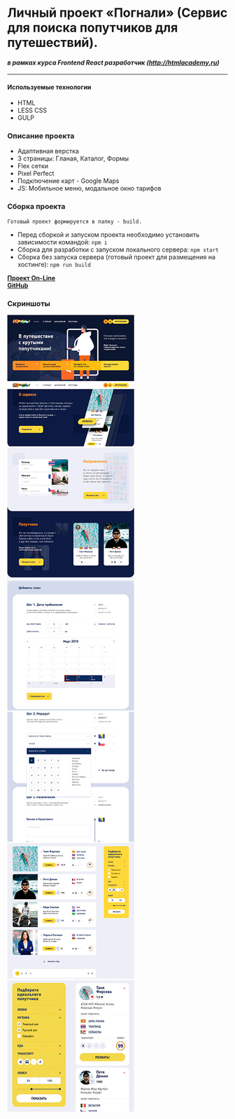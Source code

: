 # Личный проект «Погнали» (Сервис для поиска попутчиков для путешествий).
#### _в рамках курса Frontend React разработчик (http://htmlacademy.ru)_
- - - 
#### Используемые технологии
*   HTML
*   LESS CSS
*   GULP

### Описание проекта

*   Адаптивная верстка
*   3 страницы: Гланая, Каталог, Формы
*   Flex сетки
*   Pixel Perfect
*   Подключение карт - Google Maps
*   JS: Мобильное меню, модальное окно тарифов

### Сборка проекта
    Готовый проект формируется в папку - build.
*   Перед сборкой и запуском проекта необходимо установить зависимости командой: `npm i`
*   Сборка для разработки с запуском локального сервера: `npm start`
*   Сборка без запуска сервера (готовый проект для размещения на хостинге): `npm run build`

__[Проект On-Line](http://pognali.dendev.ru)__  
__[GitHub](https://github.com/ndserg/1139383-pognali-18)__  
  
### Скриншоты  
![Скриншот Главная](/screenshots/index-desktop-1.jpg)
![Скриншот Главная](/screenshots/index-desktop-2.jpg)
![Скриншот Главная](/screenshots/form-desktop-1.jpg)
![Скриншот Главная](/screenshots/form-desktop-2.jpg)
![Скриншот Главная](/screenshots/catalog-desktop-1.jpg)
![Скриншот Главная](/screenshots/cat-mobile-col.jpg)
